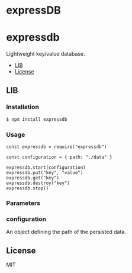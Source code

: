 # expressDB

expressdb
==========

Lightweight key/value database.

<!-- TOC -->

- [LIB](#lib)
- [License](#license)

<!-- /TOC -->

## LIB

### Installation
```sh
$ npm install expressdb
```

### Usage
```
const expressdb = require("expressdb")

const configuration = { path: "./data" }

expressdb.start(configuration)
expressdb.put("key", "value")
expressdb.get("key")
expressdb.destroy("key")
expressdb.stop()
```

### Parameters

### configuration 
An object defining the path of the persisted data.

## License

MIT

[npm-url]: https://www.npmjs.com/package/expressdb